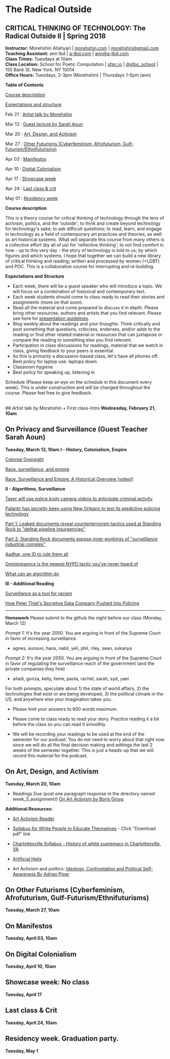 # The Radical Outside
## CRITICAL THINKING OF TECHNOLOGY: The Radical Outside II | Spring 2018


**Instructor:** Morehshin Allahyari | [morehshin.com](http://morehshin.com)  | morehshin@gmail.com  </br>
**Teaching Assistant:** ann tbd | [a-tbd.com](http://a-tbd.com) | ann@a-tbd.com </br>
**Class Times:** Tuesdays at 10am </br>
**Class Location:** School for Poetic Computation  |  [sfpc.io](http://sfpc.io/) |
[@sfpc_school](https://twitter.com/sfpc) | 155 Bank St, New York, NY 10014 </br>
**Office Hours:** Tuesdays, 2-3pm (Morehshin) | Thursdays 1-5pm (ann)

**Table of Contents**

[Course description](#desc)

[Expectations and structure](#expec)

Feb 21 : [Artist talk by Morehshin](#arttalk)

Mar 13 : [Guest lecture by Sarah Aoun](#privacy)

Mar 20 : [Art, Design, and Activism](#activism)

Mar 27 : [Other Futurisms (Cyberfeminism, Afrofuturism, Gulf-Futurism/Ethnifuturisms)](#futurisms)

Apr 03 : [Manifestos](#manifestos)

Apr 10 : [Digital Colonialism](#colonialism)

Apr 17 : [Showcase week](#showcase)

Apr 24 : [Last class & crit](#crit)

May 01 : [Residency week](#residency)


<a name="desc"></a>
**Course description**

This is a theory course for critical thinking of technology through the lens of activism, politics, and the 'outside'; to think and create beyond technology for technology's sake; to ask difficult questions; to read, learn, and engage in technology as a field of contemporary art practices and theories, as well as art historical systems. What will separate this course from many others is a collective effort (by all of us) for 'reflective thinking'; to not find comfort in how - up to this very day - the story of technology is told to us; by which figures and which systems. I hope that together we can build a new library of critical thinking and reading; written and processed by women (+LGBT) and POC.  This is a collaborative course for interrupting and re-building.


<a name="expec"></a>
**Expectations and Structure**

* Each week, there will be a guest speaker who will introduce a topic. We will focus on a combination of historical and contemporary text.
* Each week students should come to class ready to read their stories and assignments (more on that soon).
* Read all the material and come prepared to discuss it in depth. Please bring other resources, authors and artists that you find relevant. Please see here for [presentation guidelines](https://docs.google.com/document/d/1HtTwy6yakti5TaYL_oq0sgZo-mZSv_RGKruh3tff1m0/edit?usp=sharing).
* Blog weekly about the readings and your thoughts. Think critically and post something that questions, criticizes, endorses, and/or adds to the reading or find other related material or resources that can juxtapose or compare the reading to something else you find relevant.
* Participation in class discussions for readings, material that we watch in class, giving feedback to your peers is essential.
* As this is primarily a discussion-based class, let's have all phones off.
Best policy for laptop use: laptops down.
* Classroom hygiene
* Best policy for speaking up, listening in



Schedule (Please keep an eye on the schedule in this document every week). This is under construction and will be changed throughout the course. Please feel free to give feedback.

<br>
<a name="arttalk"></a>
## Artist talk by Morehshin + First class-Intro
<b> Wednesday, February 21, 10am </b>

<a name="privacy"></a>
## On Privacy and Surveillance (Guest Teacher Sarah Aoun) 
<b> Tuesday, March 13, 10am</b>
**I - History, Colonialism, Empire**

[Colonial Oversight](https://www.redpepper.org.uk/colonial-oversight/)

[Race, surveillance, and empire](https://isreview.org/issue/96/race-surveillance-and-empire)

[Race, Surveillance and Empire: A Historical Overview (video!)](https://www.youtube.com/watch?v=0CrsqII6las)

**II - Algorithms, Surveillance**

[Taser will use police body camera videos to anticipate criminal activity](https://theintercept.com/2017/04/30/taser-will-use-police-body-camera-videos-to-anticipate-criminal-activity/)

[Palantir has secretly been using New Orleans to test its predictive policing technology](https://www.theverge.com/platform/amp/2018/2/27/17054740/palantir-predictive-policing-tool-new-orleans-nopd)

[Part 1: Leaked documents reveal counterterrorism tactics used at Standing Rock to "defeat pipeline insurgencies"](https://theintercept.com/2017/05/27/leaked-documents-reveal-security-firms-counterterrorism-tactics-at-standing-rock-to-defeat-pipeline-insurgencies/)

[Part 2: Standing Rock documents expose inner workings of "surveillance industrial complex"](https://theintercept.com/2017/06/03/standing-rock-documents-expose-inner-workings-of-surveillance-industrial-complex/)

[Aadhar, one ID to rule them all](https://www.buzzfeed.com/pranavdixit/one-id-to-rule-them-all-controversy-plagues-indias-aadhaar?)

[Omnipresence is the newest NYPD tactic you've never heard of](https://www.vice.com/en_us/article/vdpq7m/omnipresence-is-the-newest-nypd-tactic-youve-never-heard-of-1020)

[What can an algorithm do](http://dismagazine.com/discussion/72975/josh-scannell-what-can-an-algorithm-do/)

**III - Additional Reading**

[Surveillance as a tool for racism](https://techcrunch.com/2016/04/25/surveillance-as-a-tool-for-racism/)

[How Peter Thiel's Secretive Data Company Pushed Into Policing](https://www.wired.com/story/how-peter-thiels-secretive-data-company-pushed-into-policing/)

------
**Homework**
Please submit to the github the night before our class (Monday, March 12)


*Prompt 1:* It's the year 2050. You are arguing in front of the Supreme Court in favor of increasing surveillance.

- agnes, eunsun, hans, nabil, yeli, phil, riley, sean, sukanya

*Prompt 2:* It's the year 2050. You are arguing in front of the Supreme Court in favor of regulating the surveillance reach of the government (and the private companies they hire)

- ailadi, gonza, kelly, fame, paola, rachel, sarah, syd, yael

For both prompts, speculate about 1) the state of world affairs, 2) the technologies that exist or are being developed, 3) the political climate in the US, and anywhere else your imagination takes you.

- Please limit your answers to 600 words maximum.

- Please come to class ready to read your story. Practice reading it a bit before the class so you can read it smoothly.

- We will be recording your readings to be used at the end of the semester for our podcast. You do not need to worry about that right now since we will do all the final decision making and editings the last 2 weeks of the semester together. This is just a heads-up that we will record this material for the podcast.



<a name="activism"></a>
## On Art, Design, and Activism 
<b> Tuesday, March 20, 10am </b>

* Readings Due (post one paragraph response in the directory named week_3_assignment/)
[On Art Activism by Boris Groys](http://www.e-flux.com/journal/56/60343/on-art-activism/)


**Additional Resources:**
* [Art Activism Reader](https://www.dropbox.com/s/519zt6f8uibx3az/art-activism-reader.pdf?dl=0)

* [Syllabus for White People to Educate Themselves](https://trello.com/c/HPgyHgJn/2-syllabus-for-white-people-to-educate-themselves) - Click "Download pdf" link

* [Charlottesville Syllabus - History of white supremacy in Charlottesville, VA](https://medium.com/@UVAGSC/the-charlottesville-syllabus-9e01573419d0)

* [Artificial Hells](https://selforganizedseminar.files.wordpress.com/2011/08/bishop-claire-artificial-hells-participatory-art-and-politics-spectatorship.pdf)

* Art Activism and politics: [Ideology, Confrontation and Political Self-Awareness By Adrian Piper](https://www.dropbox.com/s/vfr1t7a513eci6e/Ideology%2C%20Confrontation%20and%20Political%20Self-Awareness%20By%20Adrian%20Piper.pdf?dl=0)

<a name="futurisms"></a>
## On Other Futurisms (Cyberfeminism, Afrofuturism, Gulf-Futurism/Ethnifuturisms) 
<b> Tuesday, March 27, 10am </b>

<a name="manifestos"></a>
## On Manifestos
<b> Tuesday, April 03, 10am </b>

<a name="colonialism"></a>
## On Digital Colonialism 
<b> Tuesday, April 10, 10am</b>

<a name="showcase"></a>
## Showcase week: No class 
<b> Tuesday, April 17 </b>

<a name="crit"></a>
## Last class & Crit 
<b> Tuesday, April 24, 10am </b>

<a name="residency"></a>
## Residency week. Graduation party.
<b> Tuesday, May 1</b>
